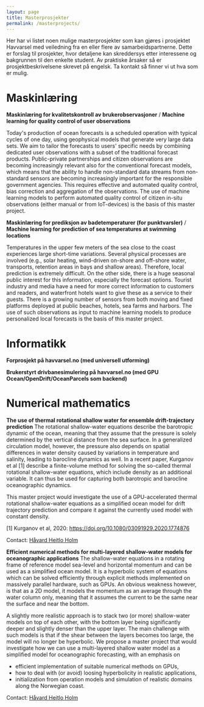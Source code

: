 ```yaml
---
layout: page
title: Masterprosjekter
permalink: /masterprojects/
---
```


<!-- TODO: distribuer til NTNU (Håvard)/OsloMet (Martin)/UiO (Kai/Martin 2021) -->
<!-- TODO: snakk med Kai om mulige UiO-masterprosjekter: Vi plukker opp denne tråden neste sommer/høst -->

Her har vi listet noen mulige masterprosjekter som kan gjøres i prosjektet Havvarsel med veiledning fra en eller flere av samarbeidspartnerne. Dette er forslag til prosjekter, hvor detaljene kan skreddersys etter interessene og bakgrunnen til den enkelte student. Av praktiske årsaker så er prosjektbeskrivelsene skrevet på engelsk. Ta kontakt så finner vi ut hva som er mulig.

# Maskinlæring

**Maskinlæring for kvalitetskontroll av brukerobservasjoner** /
**Machine learning for quality control of user observations**

Today's production of ocean forecasts is a scheduled operation with typical cycles of one day, using geophysical models that generate very large data sets. We aim to tailor the forecasts to users' specific needs by combining dedicated user observations with a subset of the traditional forecast products. Public-private partnerships and citizen observations are becoming increasingly relevant also for the conventional forecast models, which means that the ability to handle non-standard data streams from non-standard sensors are becoming increasingly important for the responsible government agencies. This requires effective and automated quality control, bias correction and aggregation of the observations. The use of machine learning models to perform automated quality control of citizen in-situ observations (either manual or from IoT-devices) is the basis of this master project.

**Maskinlæring for prediksjon av badetemperaturer (for punktvarsler)** /
**Machine learning for prediction of sea temperatures at swimming locations**

Temperatures in the upper few meters of the sea close to the coast experiences large short-time variations. Several physical processes are involved (e.g., solar heating, wind-driven on-shore and off-shore water, transports, retention areas in bays and shallow areas). Therefore, local prediction is extremely difficult. On the other side, there is a huge seasonal public interest for this information, especially the forecast options. Tourist industry and media have a need for more correct information to customers and readers, and waterfront hotels want to give these as a service to their guests. There is a growing number of sensors from both moving and fixed platforms deployed at public beaches, hotels, sea farms and harbors. The use of such observations as input to machine learning models to produce personalized local forecasts is the basis of this master project.

# Informatikk

**Forprosjekt på havvarsel.no (med universell utforming)**
<!-- TODO: fyll inn kort beskrivelse, kontaktpunkt og relevante emner -->

**Brukerstyrt drivbanesimulering på havvarsel.no (med GPU Ocean/OpenDrift/OceanParcels som backend)**
<!-- TODO: fyll inn kort beskrivelse, kontaktpunkt og relevante emner -->

<!-- # Statistikk -->

<!-- **IEWPF på realistiske domener** -->
<!-- TODO: fyll inn kort beskrivelse, kontaktpunkt og relevante emner -->


# Numerical mathematics

**The use of thermal rotational shallow water for ensemble drift-trajectory prediction**
The rotational shallow-water equations describe the barotropic dynamic of the ocean, meaning that they assume that the pressure is solely determined by the vertical distance from the sea surface. In a generalized circulation model, however, the pressure also depends on spatial differences in water density caused by variations in temperature and salinity, leading to barocline dynamics as well. In a recent paper, Kurganov et al [1] describe a finite-volume method for solving the so-called thermal rotational shallow-water equations, which include density as an additional variable. It can thus be used for capturing both barotropic and barocline oceanographic dynamics.

This master project would investigate the use of a GPU-accelerated thermal rotational shallow-water equations as a simplified ocean model for drift trajectory prediction and compare it against the currently used model with constant density. 

[1] Kurganov et al, 2020: https://doi.org/10.1080/03091929.2020.1774876 

Contact: [Håvard Heitlo Holm](https://www.sintef.no/alle-ansatte/ansatt/?empid=5205)


<!-- **Initialisere simulering/varsel fra NetCDF med bruk av temperatur og saltholdighet** -->
<!-- TODO: fyll inn kort beskrivelse, kontaktpunkt og relevante emner -->

<!-- **Inkludere atmosfærisk trykk (med sikte på å skape baroklin dynamikk)** -->
<!-- TODO: fyll inn kort beskrivelse, kontaktpunkt og relevante emner -->

**Efficient numerical methods for multi-layered shallow-water models for oceanographic applications**
The shallow-water equations in a rotating frame of reference model sea-level and horizontal momentum and can be used as a simplified ocean model. It is a hyperbolic system of equations which can be solved efficiently through explicit methods implemented on massively parallel hardware, such as GPUs. An obvious weakness however, is that as a 2D model, it models the momentum as an average through the water column only, meaning that it assumes the current to be the same near the surface and near the bottom. 

A slightly more realistic approach is to stack two (or more) shallow-water models on top of each other, with the bottom layer being significantly deeper and slightly denser than the upper layer. The main challenge with such models is that if the shear between the layers becomes too large, the model will no longer be hyperbolic. 
We propose a master project that would investigate how we can use a multi-layered shallow water model as a simplified model for oceanographic forecasting, with an emphasis on 

*	efficient implementation of suitable numerical methods on GPUs,
*	how to deal with (or avoid) loosing hyperbolicity in realistic applications,
*	initialization from operation models and simulation of realistic domains along the Norwegian coast.

Contact: [Håvard Heitlo Holm](https://www.sintef.no/alle-ansatte/ansatt/?empid=5205)

